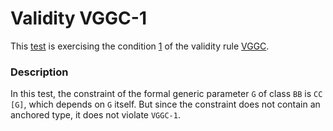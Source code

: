 # Validity VGGC-1

This [test](.) is exercising the condition [1](../Readme.md) of the validity rule [VGGC](../../vggc/Readme.md).

### Description

In this test, the constraint of the formal generic parameter `G` of class `BB` is `CC [G]`, which depends on `G` itself. But since the constraint does not contain an anchored type, it does not violate `VGGC-1`.
